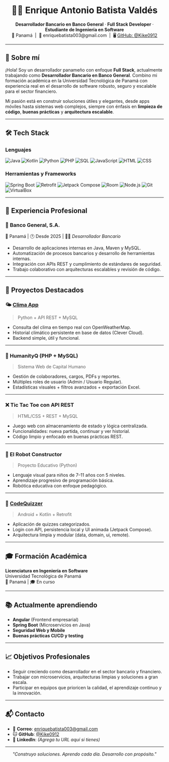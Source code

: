 <h1 align="center">👨‍💻 Enrique Antonio Batista Valdés</h1>
<p align="center">
  <b>Desarrollador Bancario en Banco General</b> · <b>Full Stack Developer</b> · <b>Estudiante de Ingeniería en Software</b><br>
  📍 Panamá &nbsp;|&nbsp; 📧 enriquebatista003@gmail.com &nbsp;|&nbsp; 🖥️ <a href="https://github.com/Kike0912">GitHub: @Kike0912</a>
</p>

---

## 🚀 Sobre mí

¡Hola! Soy un desarrollador panameño con enfoque **Full Stack**, actualmente trabajando como **Desarrollador Bancario en Banco General**. Combino mi formación académica en la Universidad Tecnológica de Panamá con experiencia real en el desarrollo de software robusto, seguro y escalable para el sector financiero.

Mi pasión está en construir soluciones útiles y elegantes, desde apps móviles hasta sistemas web complejos, siempre con énfasis en **limpieza de código**, **buenas prácticas** y **arquitectura escalable**.

---

## 🛠️ Tech Stack

### Lenguajes
![Java](https://img.shields.io/badge/Java-ED8B00?style=flat&logo=java&logoColor=white)
![Kotlin](https://img.shields.io/badge/Kotlin-7F52FF?style=flat&logo=kotlin&logoColor=white)
![Python](https://img.shields.io/badge/Python-3670A0?style=flat&logo=python&logoColor=white)
![PHP](https://img.shields.io/badge/PHP-777BB4?style=flat&logo=php&logoColor=white)
![SQL](https://img.shields.io/badge/MySQL-4479A1?style=flat&logo=mysql&logoColor=white)
![JavaScript](https://img.shields.io/badge/JavaScript-F7DF1E?style=flat&logo=javascript&logoColor=black)
![HTML](https://img.shields.io/badge/HTML5-E34F26?style=flat&logo=html5&logoColor=white)
![CSS](https://img.shields.io/badge/CSS3-1572B6?style=flat&logo=css3&logoColor=white)

### Herramientas y Frameworks
![Spring Boot](https://img.shields.io/badge/Spring_Boot-6DB33F?style=flat&logo=spring-boot&logoColor=white)
![Retrofit](https://img.shields.io/badge/Retrofit-009688?style=flat&logo=android&logoColor=white)
![Jetpack Compose](https://img.shields.io/badge/Jetpack%20Compose-4285F4?style=flat&logo=android&logoColor=white)
![Room](https://img.shields.io/badge/Room-FF6F00?style=flat&logo=sqlite&logoColor=white)
![Node.js](https://img.shields.io/badge/Node.js-339933?style=flat&logo=node.js&logoColor=white)
![Git](https://img.shields.io/badge/Git-F05032?style=flat&logo=git&logoColor=white)
![VirtualBox](https://img.shields.io/badge/VirtualBox-183A61?style=flat&logo=virtualbox&logoColor=white)

---

## 💼 Experiencia Profesional

### 🏦 **Banco General, S.A.**  
📍 Panamá | 🕐 Desde 2025 | 🧑‍💻 *Desarrollador Bancario*

- Desarrollo de aplicaciones internas en Java, Maven y MySQL.
- Automatización de procesos bancarios y desarrollo de herramientas internas.
- Integración con APIs REST y cumplimiento de estándares de seguridad.
- Trabajo colaborativo con arquitecturas escalables y revisión de código.

---

## 📱 Proyectos Destacados

### 🌤️ [Clima App](https://github.com/Kike0912/clima_app)
> Python + API REST + MySQL
- Consulta del clima en tiempo real con OpenWeatherMap.
- Historial climático persistente en base de datos (Clever Cloud).
- Backend simple, útil y funcional.

---

### 👥 HumanityQ (PHP + MySQL)
> Sistema Web de Capital Humano
- Gestión de colaboradores, cargos, PDFs y reportes.
- Múltiples roles de usuario (Admin / Usuario Regular).
- Estadísticas visuales + filtros avanzados + exportación Excel.

---

### ❌ Tic Tac Toe con API REST
> HTML/CSS + REST + MySQL
- Juego web con almacenamiento de estado y lógica centralizada.
- Funcionalidades: nueva partida, continuar y ver historial.
- Código limpio y enfocado en buenas prácticas REST.

---

### 🤖 El Robot Constructor
> Proyecto Educativo (Python)
- Lenguaje visual para niños de 7–11 años con 5 niveles.
- Aprendizaje progresivo de programación básica.
- Robótica educativa con enfoque pedagógico.

---

### 📱 [CodeQuizzer](https://github.com/Kike0912/CODEQUIZZER)
> Android + Kotlin + Retrofit
- Aplicación de quizzes categorizados.
- Login con API, persistencia local y UI animada (Jetpack Compose).
- Arquitectura limpia y modular (data, domain, ui, remote).

---

## 🎓 Formación Académica

**Licenciatura en Ingeniería en Software**  
Universidad Tecnológica de Panamá  
📍 Panamá | 🎓 En curso

---

## 📚 Actualmente aprendiendo

- **Angular** (Frontend empresarial)
- **Spring Boot** (Microservicios en Java)
- **Seguridad Web y Mobile**
- **Buenas prácticas CI/CD y testing**

---

## 📈 Objetivos Profesionales

- Seguir creciendo como desarrollador en el sector bancario y financiero.
- Trabajar con microservicios, arquitecturas limpias y soluciones a gran escala.
- Participar en equipos que prioricen la calidad, el aprendizaje continuo y la innovación.

---

## 📬 Contacto

- 📧 **Correo**: enriquebatista003@gmail.com  
- 🐱 **GitHub**: [@Kike0912](https://github.com/Kike0912)  
- 🔗 **LinkedIn**: *(Agrega tu URL aquí si tienes)*

---

<p align="center">
  <i>"Construyo soluciones. Aprendo cada día. Desarrollo con propósito."</i>
</p>
